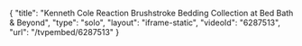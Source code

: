 {
    "title": "Kenneth Cole Reaction Brushstroke Bedding Collection at Bed Bath & Beyond",
    "type": "solo",
    "layout": "iframe-static",
    "videoId": "6287513",
    "url": "\/tvpembed\/6287513"
}